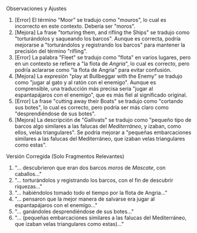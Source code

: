 Observaciones y Ajustes

1. [Error] El término "Moor" se tradujo como "mouros", lo cual es incorrecto en este contexto. Debería ser "moros".
2. [Mejora] La frase "torturing them, and rifling the Ships" se tradujo como "torturándolos y saqueando los barcos". Aunque es correcta, podría mejorarse a "torturándolos y registrando los barcos" para mantener la precisión del término "rifling".
3. [Error] La palabra "Fleet" se tradujo como "flota" en varios lugares, pero en un contexto se refiere a "la flota de *Angria*", lo cual es correcto, pero podría aclararse como "la flota de Angria" para evitar confusión.
4. [Mejora] La expresión "play at Bullbeggar with the Enemy" se tradujo como "jugar al gato y al ratón con el enemigo". Aunque es comprensible, una traducción más precisa sería "jugar al espantapájaros con el enemigo", que es más fiel al significado original.
5. [Error] La frase "cutting away their Boats" se tradujo como "cortando sus botes", lo cual es correcto, pero podría ser más claro como "desprendiéndose de sus botes".
6. [Mejora] La descripción de "Gallivats" se tradujo como "pequeño tipo de barcos algo similares a las falucas del *Mediterráneo*, y izaban, como ellos, velas triangulares". Se podría mejorar a "pequeñas embarcaciones similares a las falucas del Mediterráneo, que izaban velas triangulares como estas".

Versión Corregida (Solo Fragmentos Relevantes)

1. "... descubrieron que eran dos barcos *moros* de *Mascate*, con caballos..."
2. "... torturándolos y registrando los barcos, con el fin de descubrir riquezas..."
3. "... habiéndolos tomado todo el tiempo por la flota de Angria..."
4. "... pensaron que la mejor manera de salvarse era jugar al espantapájaros con el enemigo..."
5. "... ganándoles desprendiéndose de sus botes..."
6. "... (pequeñas embarcaciones similares a las falucas del Mediterráneo, que izaban velas triangulares como estas)..."
